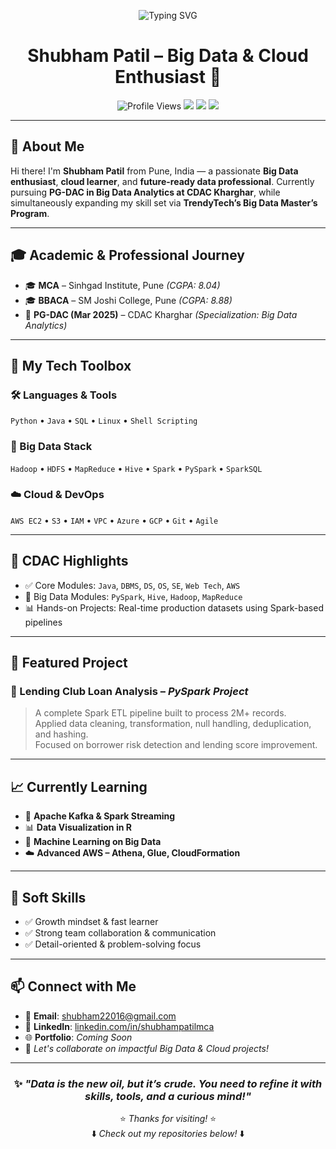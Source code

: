 <!-- 🧑‍💻 Animated Intro Header -->
<p align="center">
  <img src="https://readme-typing-svg.herokuapp.com?font=Fira+Code&size=28&duration=3000&pause=1000&color=2F80ED&center=true&vCenter=true&multiline=true&width=950&height=100&lines=👋+Hi%2C+I+am+Shubham+Patil!;🎓+CDAC+PG-DBDA+%7C+MCA+%7C+BBACA;🚀+Big+Data+%7C+Cloud+%7C+ML+Enthusiast" alt="Typing SVG" />
</p>

<!-- 🧑‍💻 Name with title -->
<h1 align="center">
  Shubham Patil – Big Data & Cloud Enthusiast 🚀
</h1>

<p align="center">
  <img src="https://komarev.com/ghpvc/?username=shubhampatilmca&style=flat-square&color=blue" alt="Profile Views" />
  <img src="https://img.shields.io/badge/Big%20Data-PySpark|Hadoop|Hive-blueviolet" />
  <img src="https://img.shields.io/badge/Cloud-AWS|Azure|GCP-orange" />
  <img src="https://img.shields.io/badge/Learning-Kafka|ML|R-informational" />
</p>

---

## 👋 About Me

Hi there! I'm **Shubham Patil** from Pune, India — a passionate **Big Data enthusiast**, **cloud learner**, and **future-ready data professional**. Currently pursuing **PG-DAC in Big Data Analytics at CDAC Kharghar**, while simultaneously expanding my skill set via **TrendyTech’s Big Data Master’s Program**.

---

## 🎓 Academic & Professional Journey

- 🎓 **MCA** – Sinhgad Institute, Pune *(CGPA: 8.04)*  
- 🎓 **BBACA** – SM Joshi College, Pune *(CGPA: 8.88)*  
- 🚀 **PG-DAC (Mar 2025)** – CDAC Kharghar *(Specialization: Big Data Analytics)*

---

## 💼 My Tech Toolbox

### 🛠️ Languages & Tools
`Python` • `Java` • `SQL` • `Linux` • `Shell Scripting`

### 💾 Big Data Stack
`Hadoop` • `HDFS` • `MapReduce` • `Hive` • `Spark` • `PySpark` • `SparkSQL`

### ☁️ Cloud & DevOps
`AWS EC2` • `S3` • `IAM` • `VPC` • `Azure` • `GCP` • `Git` • `Agile`

---

## 📌 CDAC Highlights

- ✅ Core Modules: `Java`, `DBMS`, `DS`, `OS`, `SE`, `Web Tech`, `AWS`  
- 🚀 Big Data Modules: `PySpark`, `Hive`, `Hadoop`, `MapReduce`  
- 📊 Hands-on Projects: Real-time production datasets using Spark-based pipelines

---

## 🚀 Featured Project

### 🧾 Lending Club Loan Analysis – *PySpark Project*
> A complete Spark ETL pipeline built to process 2M+ records.  
> Applied data cleaning, transformation, null handling, deduplication, and hashing.  
> Focused on borrower risk detection and lending score improvement.

---

## 📈 Currently Learning

- 🔄 **Apache Kafka & Spark Streaming**  
- 📊 **Data Visualization in R**  
- 🤖 **Machine Learning on Big Data**  
- ☁️ **Advanced AWS – Athena, Glue, CloudFormation**

---

## 🌟 Soft Skills

- ✅ Growth mindset & fast learner  
- ✅ Strong team collaboration & communication  
- ✅ Detail-oriented & problem-solving focus

---

## 📫 Connect with Me

- 📧 **Email**: [shubham22016@gmail.com](mailto:shubham22016@gmail.com)  
- 🔗 **LinkedIn**: [linkedin.com/in/shubhampatilmca](https://linkedin.com/in/shubhampatilmca)  
- 🌐 **Portfolio**: *Coming Soon*  
- 💬 *Let's collaborate on impactful Big Data & Cloud projects!*

---

<div align="center">

### ✨ *"Data is the new oil, but it’s crude. You need to refine it with skills, tools, and a curious mind!"*  
⭐ *Thanks for visiting!* ⭐  
⬇️ *Check out my repositories below!* ⬇️

</div>
